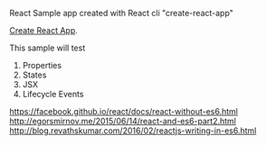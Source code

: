 React Sample app created with React cli "create-react-app"


[Create React App](https://github.com/facebookincubator/create-react-app).


This sample will test
1) Properties
2) States
3) JSX
4) Lifecycle Events

https://facebook.github.io/react/docs/react-without-es6.html
http://egorsmirnov.me/2015/06/14/react-and-es6-part2.html
http://blog.revathskumar.com/2016/02/reactjs-writing-in-es6.html

